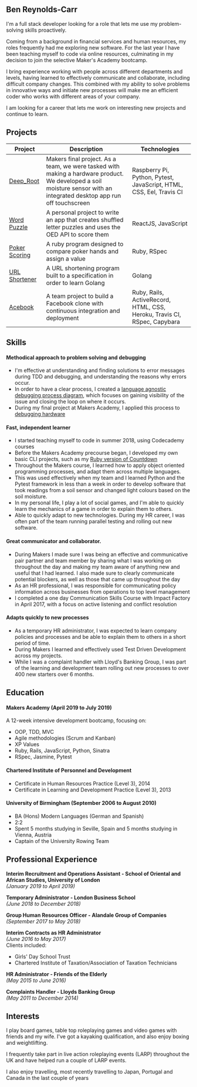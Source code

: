 ## Ben Reynolds-Carr

I'm a full stack developer looking for a role that lets me use my problem-solving skills proactively.

Coming from a background in financial services and human resources, my roles frequently had me exploring new software. For the last year I have been teaching myself to code via online resources, culminating in my decision to join the selective Maker's Academy bootcamp.

I bring experience working with people across different departments and levels, having learned to effectively communicate and collaborate, including difficult company changes. This combined with my ability to solve problems in innovative ways and initiate new processes will make me an efficient coder who works with different areas of your company.   

I am looking for a career that lets me work on interesting new projects and continue to learn.

## Projects

| Project | Description | Technologies |
|-|-|-|
| [Deep_Root](https://github.com/breycarr/deep_root) | Makers final project. As a team, we were tasked with making a hardware product. We developed a soil moisture sensor with an integrated desktop app run off touchscreen | Raspberry Pi, Python, Pytest, JavaScript, HTML, CSS, Eel, Travis CI |
| [Word Puzzle](https://github.com/breycarr/word_puzzle_react) | A personal project to write an app that creates shuffled letter puzzles and uses the OED API to score them | ReactJS, JavaScript |
| [Poker Scoring](https://github.com/breycarr/poker_scoring) | A ruby program designed to compare poker hands and assign a value | Ruby, RSpec |
| [URL Shortener](https://github.com/breycarr/url_shortener) | A URL shortening program built to a specification in order to learn Golang | Golang |
| [Acebook](https://github.com/samkitchen94/acebook-rails-amoeba-boyz) | A team project to build a Facebook clone with continuous integration and deployment | Ruby, Rails, ActiveRecord, HTML, CSS, Heroku, Travis CI, RSpec, Capybara |

## Skills

#### Methodical approach to problem solving and debugging

- I'm effective at understanding and finding solutions to error messages during TDD and debugging, and understanding the reasons why errors occur.
- In order to have a clear process, I created a [language agnostic debugging process diagram](https://github.com/breycarr/misc_files/blob/master/Debugging%20Process.jpg), which focuses on gaining visibility of the issue and closing the loop on where it occurs.
- During my final project at Makers Academy, I applied this process to [debugging hardware](https://medium.com/@makers_c_a_c_t_u_s/debugging-hardware-by-ben-82c38ada24bc)

#### Fast, independent learner

- I started teaching myself to code in summer 2018, using Codecademy courses
- Before the Makers Academy precourse began, I developed my own basic CLI projects, such as my [Ruby version of Countdown](https://github.com/breycarr/countdown/tree/master/Ruby)
- Throughout the Makers course, I learned how to apply object oriented programming processes, and adapt them across multiple languages.
- This was used effectively when my team and I learned Python and the Pytest framework in less than a week in order to develop software that took readings from a soil sensor and changed light colours based on the soil moisture.
- In my personal life, I play a lot of social games, and I'm able to quickly learn the mechanics of a game in order to explain them to others.
- Able to quickly adapt to new technologies. During my HR career, I was often part of the team running parallel testing and rolling out new software.

#### Great communicator and collaborator.

- During Makers I made sure I was being an effective and communicative pair partner and team member by sharing what I was working on throughout the day and making my team aware of anything new and useful that I had learned. I also made sure to clearly communicate potential blockers, as well as those that came up throughout the day
- As an HR professional, I was responsible for communicating policy information across businesses from operations to top level management
- I completed a one day Communication Skills Course with Impact Factory in April 2017, with a focus on active listening and conflict resolution

#### Adapts quickly to new processes

- As a temporary HR administrator, I was expected to learn company policies and processes and be able to explain them to others in a short period of time.
- During Makers I learned and effectively used Test Driven Development across my projects.
- While I was a complaint handler with Lloyd's Banking Group, I was part of the learning and development team rolling out new processes to over 400 new starters over 6 months.

## Education

#### Makers Academy (April 2019 to July 2019)

A 12-week intensive development bootcamp, focusing on:

- OOP, TDD, MVC
- Agile methodologies (Scrum and Kanban)
- XP Values
- Ruby, Rails, JavaScript, Python, Sinatra
- RSpec, Jasmine, Pytest

#### Chartered Institute of Personnel and Development

- Certificate in Human Resources Practice (Level 3), 2014
- Certificate in Learning and Development Practice (Level 3), 2013

#### University of Birmingham (September 2006 to August 2010)

- BA (Hons) Modern Languages (German and Spanish)
- 2:2
- Spent 5 months studying in Seville, Spain and 5 months studying in Vienna, Austria
- Captain of the University Rowing Team

## Professional Experience

**Interim Recruitment and Operations Assistant - School of Oriental and African Studies, University of London**  
*(January 2019 to April 2019)*  

**Temporary Administrator - London Business School**  
*(June 2018 to December 2018)*  

**Group Human Resources Officer - Alandale Group of Companies**  
*(September 2017 to May 2018)*  

**Interim Contracts as HR Administrator**  
*(June 2016 to May 2017)*  
Clients included:
- Girls' Day School Trust   
- Chartered Institute of Taxation/Association of Taxation Technicians  

**HR Administrator - Friends of the Elderly**  
*(May 2015 to June 2016)*  

**Complaints Handler - Lloyds Banking Group**  
*(May 2011 to December 2014)*

## Interests

I play board games, table top roleplaying games and video games with friends and my wife. I've got a kayaking qualification, and also enjoy boxing and weightlifting.

I frequently take part in live action roleplaying events (LARP) throughout the UK and have helped run a couple of LARP events.

I also enjoy travelling, most recently travelling to Japan, Portugal and Canada in the last couple of years
